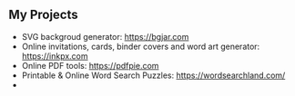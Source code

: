 My Projects
---
- SVG backgroud generator: https://bgjar.com
- Online invitations, cards, binder covers and word art generator: https://inkpx.com
- Online PDF tools: https://pdfpie.com
- Printable & Online Word Search Puzzles: https://wordsearchland.com/
- 
